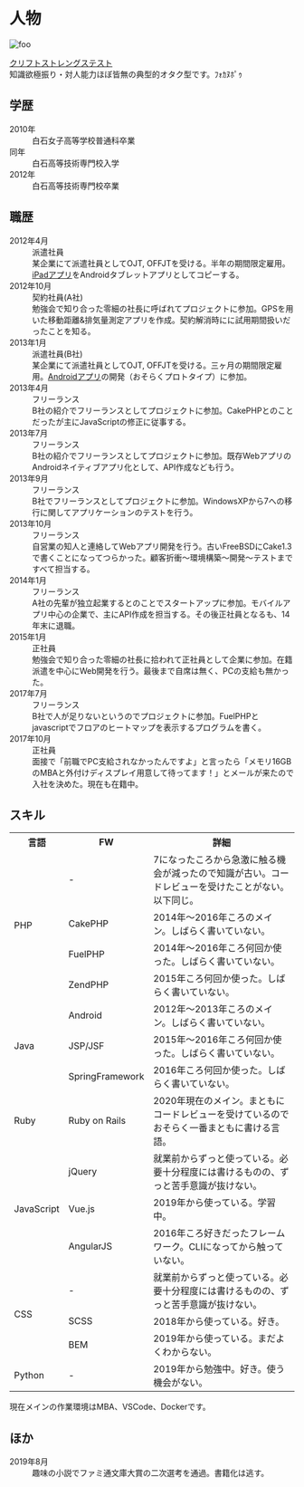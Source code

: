 # 人物

<img :src="$withBase('/images/strengthfinder.jpg')" alt="foo">

[クリフトストレングステスト](https://www.gallup.com/cliftonstrengths/ja/253661/CliftonStrengths.aspx)  
知識欲極振り・対人能力ほぼ皆無の典型的オタク型です。ﾌｫｶﾇﾎﾟｩ

## 学歴

<dl>
  <dt>2010年</dt><dd>白石女子高等学校普通科卒業</dd>
  <dt>同年</dt><dd>白石高等技術専門校入学</dd>
  <dt>2012年</dt><dd>白石高等技術専門校卒業</dd>
</dl>

## 職歴

<dl>
  <dt>2012年4月</dt><dd>派遣社員<br />某企業にて派遣社員としてOJT, OFFJTを受ける。半年の期間限定雇用。<a href="https://apps.apple.com/jp/app/id502838812" target="_blank">iPadアプリ</a>をAndroidタブレットアプリとしてコピーする。</dd>
  <dt>2012年10月</dt><dd>契約社員(A社)<br />勉強会で知り合った零細の社長に呼ばれてプロジェクトに参加。GPSを用いた移動距離&排気量測定アプリを作成。契約解消時にに試用期間扱いだったことを知る。</dd>
  <dt>2013年1月</dt><dd>派遣社員(B社)<br />某企業にて派遣社員としてOJT, OFFJTを受ける。三ヶ月の期間限定雇用。<a href="http://tegakidenwa.jp/" target="_blank">Androidアプリ</a>の開発（おそらくプロトタイプ）に参加。</dd>
  <dt>2013年4月</dt><dd>フリーランス<br />B社の紹介でフリーランスとしてプロジェクトに参加。CakePHPとのことだったが主にJavaScriptの修正に従事する。</dd>
  <dt>2013年7月</dt><dd>フリーランス<br />B社の紹介でフリーランスとしてプロジェクトに参加。既存WebアプリのAndroidネイティブアプリ化として、API作成なども行う。</dd>
  <dt>2013年9月</dt><dd>フリーランス<br />B社でフリーランスとしてプロジェクトに参加。WindowsXPから7への移行に関してアプリケーションのテストを行う。</dd>
  <dt>2013年10月</dt><dd>フリーランス<br />自営業の知人と連絡してWebアプリ開発を行う。古いFreeBSDにCake1.3で書くことになってつらかった。顧客折衝〜環境構築〜開発〜テストまですべて担当する。</dd>
  <dt>2014年1月</dt><dd>フリーランス<br />A社の先輩が独立起業するとのことでスタートアップに参加。モバイルアプリ中心の企業で、主にAPI作成を担当する。その後正社員となるも、14年末に退職。</dd>
  <dt>2015年1月</dt><dd>正社員<br />勉強会で知り合った零細の社長に拾われて正社員として企業に参加。在籍派遣を中心にWeb開発を行う。最後まで自席は無く、PCの支給も無かった。</dd>
  <dt>2017年7月</dt><dd>フリーランス<br />B社で人が足りないというのでプロジェクトに参加。FuelPHPとjavascriptでフロアのヒートマップを表示するプログラムを書く。</dd>
  <dt>2017年10月</dt><dd>正社員<br />面接で「前職でPC支給されなかったんですよ」と言ったら「メモリ16GBのMBAと外付けディスプレイ用意して待ってます！」とメールが来たので入社を決めた。現在も在籍中。</dd>
</dl>

## スキル

<table>
<tr>
  <th>言語</th><th>FW</th><th>詳細</th>
</tr>
<tr>
  <td rowspan="4">PHP</td><td>-</td><td>7になったころから急激に触る機会が減ったので知識が古い。コードレビューを受けたことがない。以下同じ。</td>
</tr>
<tr>
  <td>CakePHP</td><td>2014年〜2016年ころのメイン。しばらく書いていない。</td>
</tr>
<tr>
  <td>FuelPHP</td><td>2014年〜2016年ころ何回か使った。しばらく書いていない。</td>
</tr>
<tr>
  <td>ZendPHP</td><td>2015年ころ何回か使った。しばらく書いていない。</td>
</tr>
<tr>
  <td rowspan="3">Java</td><td>Android</td><td>2012年〜2013年ころのメイン。しばらく書いていない。</td>
</tr>
<tr>
  <td>JSP/JSF</td><td>2015年〜2016年ころ何回か使った。しばらく書いていない。</td>
</tr>
<tr>
  <td>SpringFramework</td><td>2016年ころ何回か使った。しばらく書いていない。</td>
</tr>
<tr>
  <td>Ruby</td><td>Ruby on Rails</td><td>2020年現在のメイン。まともにコードレビューを受けているのでおそらく一番まともに書ける言語。</td>
</tr>
<tr>
  <td rowspan="3">JavaScript</td><td>jQuery</td><td>就業前からずっと使っている。必要十分程度には書けるものの、ずっと苦手意識が抜けない。</td>
</tr>
<tr>
  <td>Vue.js</td><td>2019年から使っている。学習中。</td>
</tr>
<tr>
  <td>AngularJS</td><td>2016年ころ好きだったフレームワーク。CLIになってから触っていない。</td>
</tr>
<tr>
  <td rowspan="3">CSS</td><td>-</td><td>就業前からずっと使っている。必要十分程度には書けるものの、ずっと苦手意識が抜けない。</td>
</tr>
<tr>
  <td>SCSS</td><td>2018年から使っている。好き。</td>
</tr>
<tr>
  <td>BEM</td><td>2019年から使っている。まだよくわからない。</td>
</tr>
<tr>
  <td>Python</td><td>-</td><td>2019年から勉強中。好き。使う機会がない。</td>
</tr>
</table>

現在メインの作業環境はMBA、VSCode、Dockerです。

## ほか

<dl>
  <dt>2019年8月</dt><dd>趣味の小説でファミ通文庫大賞の二次選考を通過。書籍化は逃す。</dd>
</dl>